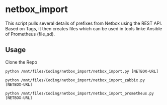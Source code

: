 # netbox_import
This script pulls several details of prefixes from Netbox using the REST API. 
Based on Tags, it then creates files which can be used in tools linke Ansible of Prometheus (file_sd).


## Usage
Clone the Repo
```
python /mnt/files/Coding/netbox_import/netbox_import.py [NETBOX-URL]

python /mnt/files/Coding/netbox_import/netbox_import_zabbix.py [NETBOX-URL]

python /mnt/files/Coding/netbox_import/netbox_import_prometheus.py [NETBOX-URL]
```
